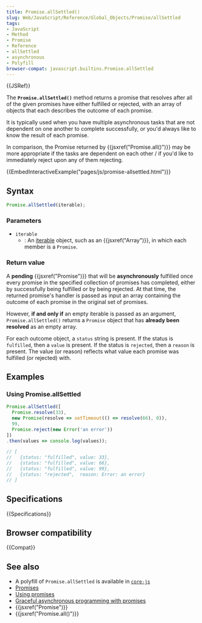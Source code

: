 ```yaml
---
title: Promise.allSettled()
slug: Web/JavaScript/Reference/Global_Objects/Promise/allSettled
tags:
- JavaScript
- Method
- Promise
- Reference
- allSettled
- asynchronous
- Polyfill
browser-compat: javascript.builtins.Promise.allSettled
---
```

{{JSRef}}

The **`Promise.allSettled()`** method returns a promise that resolves after all
of the given promises have either fulfilled or rejected, with an array of
objects that each describes the outcome of each promise.

It is typically used when you have multiple asynchronous tasks that are not
dependent on one another to complete successfully, or you'd always like to know
the result of each promise.

In comparison, the Promise returned by {{jsxref("Promise.all()")}} may
be more appropriate if the tasks are dependent on each other / if you'd like to
immediately reject upon any of them rejecting.

{{EmbedInteractiveExample("pages/js/promise-allsettled.html")}}

## Syntax

```js
Promise.allSettled(iterable);
```

### Parameters

*   `iterable`
    *   : An [iterable](/en-US/docs/Web/JavaScript/Guide/iterable) object, such as
        an {{jsxref("Array")}}, in which each member is a `Promise`.

### Return value

A **pending** {{jsxref("Promise")}} that will be **asynchronously**
fulfilled once every promise in the specified collection of promises has
completed, either by successfully being fulfilled or by being rejected. At that
time, the returned promise's handler is passed as input an array containing the
outcome of each promise in the original set of promises.

However, **if and only if** an empty iterable is passed as an argument,
`Promise.allSettled()` returns a `Promise` object that has **already been
resolved** as an empty array.

For each outcome object, a `status` string is present. If the status is
`fulfilled`, then a `value` is present. If the status is `rejected`, then a
`reason` is present. The value (or reason) reflects what value each promise was
fulfilled (or rejected) with.

## Examples

### Using Promise.allSettled

```js
Promise.allSettled([
  Promise.resolve(33),
  new Promise(resolve => setTimeout(() => resolve(66), 0)),
  99,
  Promise.reject(new Error('an error'))
])
.then(values => console.log(values));

// [
//   {status: "fulfilled", value: 33},
//   {status: "fulfilled", value: 66},
//   {status: "fulfilled", value: 99},
//   {status: "rejected",  reason: Error: an error}
// ]
```

## Specifications

{{Specifications}}

## Browser compatibility

{{Compat}}

## See also

*   A polyfill of `Promise.allSettled` is available in
    [`core-js`](https://github.com/zloirock/core-js#ecmascript-promise)
*   [Promises](/en-US/docs/Archive/Add-ons/Techniques/Promises)
*   [Using promises](/en-US/docs/Web/JavaScript/Guide/Using_promises)
*   [Graceful asynchronous programming with promises](/en-US/docs/Learn/JavaScript/Asynchronous/Promises)
*   {{jsxref("Promise")}}
*   {{jsxref("Promise.all()")}}
